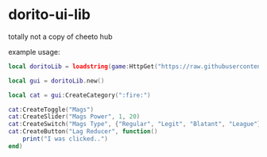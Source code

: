 # dorito-ui-lib
totally not a copy of cheeto hub

example usage:

```lua
local doritoLib = loadstring(game:HttpGet("https://raw.githubusercontent.com/devdoroz/dorito-ui-lib/main/main.lua", true))()

local gui = doritoLib.new()

local cat = gui:CreateCategory(":fire:")

cat:CreateToggle("Mags")
cat:CreateSlider("Mags Power", 1, 20)
cat:CreateSwitch("Mags Type", {"Regular", "Legit", "Blatant", "League"})
cat:CreateButton("Lag Reducer", function()
	print("I was clicked..")
end)
```
